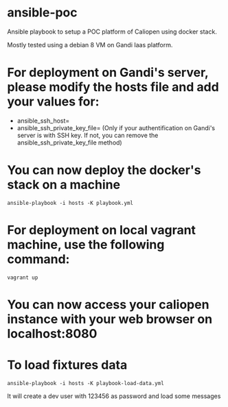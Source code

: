 # ansible-poc
Ansible playbook to setup a POC platform of Caliopen using docker stack.

Mostly tested using a debian 8 VM on Gandi Iaas platform.

# For deployment on Gandi's server, please modify the hosts file and add your values for:

- ansible_ssh_host=
- ansible_ssh_private_key_file= (Only if your authentification on Gandi's server is with SSH key. If not, you can remove the ansible_ssh_private_key_file method)


# You can now deploy the docker's stack on a machine

```
ansible-playbook -i hosts -K playbook.yml
```


# For deployment on local vagrant machine, use the following command:

```
vagrant up
```

# You can now access your caliopen instance with your web browser on localhost:8080



# To load fixtures data

```
ansible-playbook -i hosts -K playbook-load-data.yml
```

It will create a dev user with 123456 as password and load some messages
